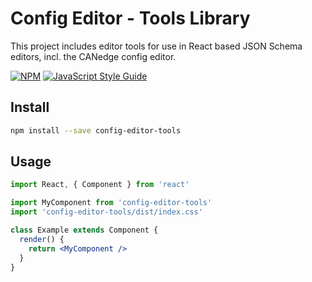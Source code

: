 # Config Editor - Tools Library

This project includes editor tools for use in React based JSON Schema editors, incl. the CANedge config editor.

[![NPM](https://img.shields.io/npm/v/config-editor-tools.svg)](https://www.npmjs.com/package/config-editor-tools) [![JavaScript Style Guide](https://img.shields.io/badge/code_style-standard-brightgreen.svg)](https://standardjs.com)

## Install

```bash
npm install --save config-editor-tools
```

## Usage



```jsx
import React, { Component } from 'react'

import MyComponent from 'config-editor-tools'
import 'config-editor-tools/dist/index.css'

class Example extends Component {
  render() {
    return <MyComponent />
  }
}
```


